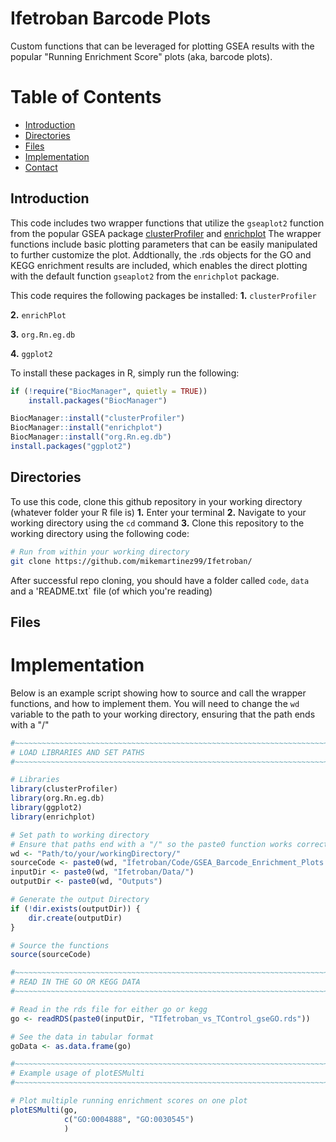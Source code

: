 # Ifetroban Barcode Plots
Custom functions that can be leveraged for plotting GSEA results with the popular "Running Enrichment Score" plots (aka, barcode plots).

# Table of Contents
- [Introduction](#introduction)
- [Directories](#directories)
- [Files](#files)
- [Implementation](#implementation)
- [Contact](#contact)


## Introduction
This code includes two wrapper functions that utilize the `gseaplot2` function from the popular GSEA package [clusterProfiler](https://bioconductor.org/packages/release/bioc/html/clusterProfiler.html) and [enrichplot](https://yulab-smu.top/biomedical-knowledge-mining-book/enrichplot.html)
The wrapper functions include basic plotting parameters that can be easily manipulated to further customize the plot.
Addtionally, the .rds objects for the GO and KEGG enrichment results are included, which enables the direct plotting with the default function `gseaplot2` from the `enrichplot` package.

This code requires the following packages be installed:
**1.** `clusterProfiler`

**2.** `enrichPlot`

**3.**  `org.Rn.eg.db`

**4.** `ggplot2`


To install these packages in R, simply run the following:
``` R
if (!require("BiocManager", quietly = TRUE))
    install.packages("BiocManager")

BiocManager::install("clusterProfiler")
BiocManager::install("enrichplot")
BiocManager::install("org.Rn.eg.db")
install.packages("ggplot2")
```

## Directories
To use this code, clone this github repository in your working directory (whatever folder your R file is)
**1.** Enter your terminal
**2.** Navigate to your working directory using the `cd` command
**3.** Clone this repository to the working directory using the following code:


``` bash
# Run from within your working directory
git clone https://github.com/mikemartinez99/Ifetroban/
```

After successful repo cloning, you should have a folder called `code`, `data` and a 'README.txt` file (of which you're reading)


## Files


# Implementation
Below is an example script showing how to source and call the wrapper functions, and how to implement them.
You will need to change the `wd` variable to the path to your working directory, ensuring that the path ends with a "/"

```R
#~~~~~~~~~~~~~~~~~~~~~~~~~~~~~~~~~~~~~~~~~~~~~~~~~~~~~~~~~~~~~~~~~~~~~~~~~~~~~~#
# LOAD LIBRARIES AND SET PATHS
#~~~~~~~~~~~~~~~~~~~~~~~~~~~~~~~~~~~~~~~~~~~~~~~~~~~~~~~~~~~~~~~~~~~~~~~~~~~~~~#

# Libraries
library(clusterProfiler)
library(org.Rn.eg.db)
library(ggplot2)
library(enrichplot)

# Set path to working directory
# Ensure that paths end with a "/" so the paste0 function works correctly
wd <- "Path/to/your/workingDirectory/"
sourceCode <- paste0(wd, "Ifetroban/Code/GSEA_Barcode_Enrichment_Plots.R"
inputDir <- paste0(wd, "Ifetroban/Data/")
outputDir <- paste0(wd, "Outputs")

# Generate the output Directory
if (!dir.exists(outputDir)) {
    dir.create(outputDir)
}

# Source the functions
source(sourceCode)

#~~~~~~~~~~~~~~~~~~~~~~~~~~~~~~~~~~~~~~~~~~~~~~~~~~~~~~~~~~~~~~~~~~~~~~~~~~~~~~#
# READ IN THE GO OR KEGG DATA
#~~~~~~~~~~~~~~~~~~~~~~~~~~~~~~~~~~~~~~~~~~~~~~~~~~~~~~~~~~~~~~~~~~~~~~~~~~~~~~#

# Read in the rds file for either go or kegg
go <- readRDS(paste0(inputDir, "TIfetroban_vs_TControl_gseGO.rds"))

# See the data in tabular format
goData <- as.data.frame(go)

#~~~~~~~~~~~~~~~~~~~~~~~~~~~~~~~~~~~~~~~~~~~~~~~~~~~~~~~~~~~~~~~~~~~~~~~~~~~~~~#
# Example usage of plotESMulti
#~~~~~~~~~~~~~~~~~~~~~~~~~~~~~~~~~~~~~~~~~~~~~~~~~~~~~~~~~~~~~~~~~~~~~~~~~~~~~~#

# Plot multiple running enrichment scores on one plot
plotESMulti(go,
            c("GO:0004888", "GO:0030545")
            )
```
